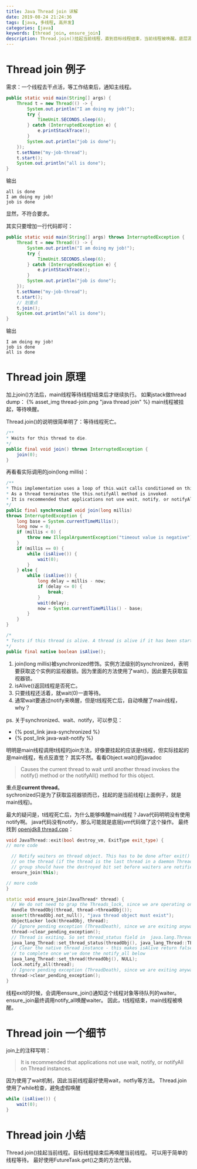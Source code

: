 ```yaml
---
title: Java Thread join 详解
date: 2019-08-24 21:24:36
tags: [java, 多线程, 高并发]
categories: [java]
keywords: [thread join, ensure_join]
description: Thread.join()挂起当前线程，直到目标线程结束，当前线程被唤醒。底层源码在线程exit的时候，通过ensure_join唤醒等待该线程的waiter。
---
```


# Thread join 例子

需求：一个线程去干点活，等工作结束后，通知主线程。
```java
public static void main(String[] args) {
    Thread t = new Thread(() -> {
        System.out.println("I am doing my job!");
        try {
            TimeUnit.SECONDS.sleep(6);
        } catch (InterruptedException e) {
            e.printStackTrace();
        }
        System.out.println("job is done");
    });
    t.setName("my-job-thread");    
    t.start();
    System.out.println("all is done");
}
```
输出
```
all is done
I am doing my job!
job is done
```
显然，不符合要求。
<!-- more -->
其实只要增加一行代码即可：
```java
public static void main(String[] args) throws InterruptedException {
    Thread t = new Thread(() -> {
        System.out.println("I am doing my job!");
        try {
            TimeUnit.SECONDS.sleep(6);
        } catch (InterruptedException e) {
            e.printStackTrace();
        }
        System.out.println("job is done");
    });
    t.setName("my-job-thread");
    t.start();
    // 划重点
    t.join();
    System.out.println("all is done");
}
```
输出
```
I am doing my job!
job is done
all is done
```

# Thread join 原理

加上join()方法后，main线程等待线程t结束后才继续执行。
如果jstack做thread dump：
{% asset_img thread-join.png "java thread join" %}
main线程被挂起，等待唤醒。

Thread.join()的说明很简单明了：等待线程死亡。
```java
/**
* Waits for this thread to die.
*/
public final void join() throws InterruptedException {
    join(0);
}
```
再看看实际调用的join(long millis)：
```java
/**
* This implementation uses a loop of this.wait calls conditioned on this.isAlive. 
* As a thread terminates the this.notifyAll method is invoked. 
* It is recommended that applications not use wait, notify, or notifyAll on Thread instances.
*/
public final synchronized void join(long millis)
throws InterruptedException {
    long base = System.currentTimeMillis();
    long now = 0;
    if (millis < 0) {
        throw new IllegalArgumentException("timeout value is negative");
    }
    if (millis == 0) {
        while (isAlive()) {
            wait(0);
        }
    } else {
        while (isAlive()) {
            long delay = millis - now;
            if (delay <= 0) {
                break;
            }
            wait(delay);
            now = System.currentTimeMillis() - base;
        }
    }
}

/*
* Tests if this thread is alive. A thread is alive if it has been started and has not yet died.
*/
public final native boolean isAlive();
```

1. join(long millis)被synchronized修饰。实例方法级别的synchronized，表明要获取这个实例的监视器锁。因为里面的方法使用了wait()，因此要先获取监视器锁。
2. isAlive()返回线程是否死亡。
3. 只要线程还活着，就wait(0)一直等待。
4. 通常wait要通过notify来唤醒，但是t线程死亡后，自动唤醒了main线程，why？

ps. 关于synchronized、wait、notify，可以参见：
- {% post_link java-synchronized %}
- {% post_link java-wait-notify %}

明明是main线程调用t线程的join方法，好像要挂起的应该是t线程，但实际挂起的是main线程，有点反直觉？
其实不然。看看Object.wait()的javadoc
>Causes the current thread to wait until another thread invokes the notify() method or the notifyAll() method for this object. 

重点是**current thread**。  
sychronized只是为了获取监视器锁而已，挂起的是当前线程(上面例子，就是main线程)。

最大的疑问是，t线程死亡后，为什么能够唤醒main线程？Java代码明明没有使用notify啊。
java代码没有notify，那么可能就是底层jvm代码做了这个操作。
最终找到 [openjdk8 thread.cpp](http://hg.openjdk.java.net/jdk8/jdk8/hotspot/file/87ee5ee27509/src/share/vm/runtime/thread.cpp#l1729)：
```cpp
void JavaThread::exit(bool destroy_vm, ExitType exit_type) {
// more code

  // Notify waiters on thread object. This has to be done after exit() is called
  // on the thread (if the thread is the last thread in a daemon ThreadGroup the
  // group should have the destroyed bit set before waiters are notified).
  ensure_join(this);

// more code
}

static void ensure_join(JavaThread* thread) {
  // We do not need to grap the Threads_lock, since we are operating on ourself.
  Handle threadObj(thread, thread->threadObj());
  assert(threadObj.not_null(), "java thread object must exist");
  ObjectLocker lock(threadObj, thread);
  // Ignore pending exception (ThreadDeath), since we are exiting anyway
  thread->clear_pending_exception();
  // Thread is exiting. So set thread_status field in  java.lang.Thread class to TERMINATED.
  java_lang_Thread::set_thread_status(threadObj(), java_lang_Thread::TERMINATED);
  // Clear the native thread instance - this makes isAlive return false and allows the join()
  // to complete once we've done the notify_all below
  java_lang_Thread::set_thread(threadObj(), NULL);
  lock.notify_all(thread);
  // Ignore pending exception (ThreadDeath), since we are exiting anyway
  thread->clear_pending_exception();
}
```
线程exit的时候，会调用ensure_join()通知这个线程对象等待队列的waiter。ensure_join最终调用notify_all唤醒waiter。
因此，t线程结束，main线程被唤醒。

# Thread join 一个细节

join上的注释写明：
>It is recommended that applications not use wait, notify, or notifyAll on Thread instances.

因为使用了wait机制，因此当前线程最好使用wait，notfiy等方法。
Thread.join使用了while检查，避免虚假唤醒
```java
while (isAlive()) {
    wait(0);
}
```

# Thread join 小结

Thread.join()挂起当前线程。目标线程结束后再唤醒当前线程。
可以用于简单的线程等待。
最好使用FutureTask.get()之类的方法代替。